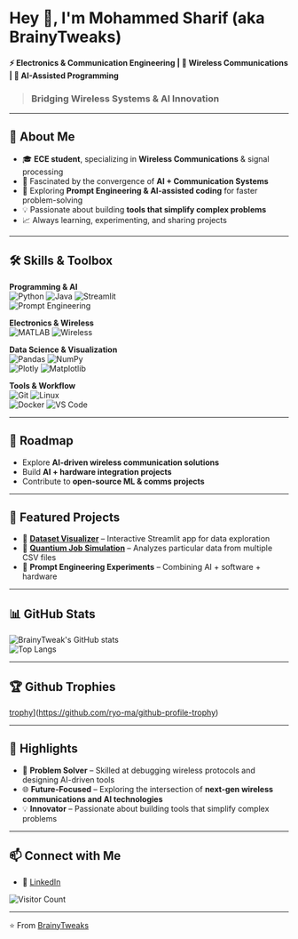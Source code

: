 # Hey 👋, I'm Mohammed Sharif (aka BrainyTweaks)  

#### ⚡ Electronics & Communication Engineering | 📡 Wireless Communications | 🤖 AI-Assisted Programming  

>### Bridging Wireless Systems & AI Innovation
---

## 🚀 About Me
- 🎓 **ECE student**, specializing in **Wireless Communications** & signal processing  
- 🔬 Fascinated by the convergence of **AI + Communication Systems**  
- 🤖 Exploring **Prompt Engineering & AI-assisted coding** for faster problem-solving  
- 💡 Passionate about building **tools that simplify complex problems**  
- 📈 Always learning, experimenting, and sharing projects  

---

## 🛠️ Skills & Toolbox

**Programming & AI**  
![Python](https://img.shields.io/badge/Python-3776AB?style=for-the-badge&logo=python&logoColor=white)  ![Java](https://img.shields.io/badge/Java-007396?style=for-the-badge&logo=java&logoColor=white)   ![Streamlit](https://img.shields.io/badge/Streamlit-FF4B4B?style=for-the-badge&logo=streamlit&logoColor=white)  
![Prompt Engineering](https://img.shields.io/badge/Prompt%20Engineering-FF6F61?style=for-the-badge) 

**Electronics & Wireless**  
![MATLAB](https://img.shields.io/badge/MATLAB-F16729?style=for-the-badge&logo=matlab&logoColor=white)  ![Wireless](https://img.shields.io/badge/Wireless-00ADEF?style=for-the-badge)  

**Data Science & Visualization**  
![Pandas](https://img.shields.io/badge/Pandas-150458?style=for-the-badge&logo=pandas&logoColor=white)  ![NumPy](https://img.shields.io/badge/NumPy-013243?style=for-the-badge&logo=numpy&logoColor=white)  
![Plotly](https://img.shields.io/badge/Plotly-3F3F3F?style=for-the-badge&logo=plotly&logoColor=white)  ![Matplotlib](https://img.shields.io/badge/Matplotlib-11557C?style=for-the-badge)  

**Tools & Workflow**  
![Git](https://img.shields.io/badge/Git-F05032?style=for-the-badge&logo=git&logoColor=white)  ![Linux](https://img.shields.io/badge/Linux-FCC624?style=for-the-badge&logo=linux&logoColor=black)  
![Docker](https://img.shields.io/badge/Docker-2496ED?style=for-the-badge&logo=docker&logoColor=white)  ![VS Code](https://img.shields.io/badge/VS%20Code-007ACC?style=for-the-badge&logo=visual-studio-code&logoColor=white)  

---

## 🎯 Roadmap
- Explore **AI-driven wireless communication solutions**  
- Build **AI + hardware integration projects**  
- Contribute to **open-source ML & comms projects**

---

## 📂 Featured Projects
- 🔎 **[Dataset Visualizer](https://github.com/BrainyTweaks/dataset-visualizer)** – Interactive Streamlit app for data exploration  
- 💼 **[Quantium Job Simulation](https://github.com/BrainyTweaks/quantium-starter-repo)** – Analyzes particular data from multiple CSV files
- 🤖 **Prompt Engineering Experiments** – Combining AI + software + hardware  

---

## 📊 GitHub Stats
  ![BrainyTweak's GitHub stats](https://github-readme-stats.vercel.app/api?username=BrainyTweaks&show_icons=true&theme=radical)  
![Top Langs](https://github-readme-stats.vercel.app/api/top-langs/?username=BrainyTweaks&layout=compact&theme=radical)  

---

## 🏆 Github Trophies
[trophy](https://github-profile-trophy.vercel.app/?username=ryo-ma&theme=onedark)](https://github.com/ryo-ma/github-profile-trophy)

---

## 🌟 Highlights
- 🧩 **Problem Solver** – Skilled at debugging wireless protocols and designing AI-driven tools  
- 🌐 **Future-Focused** – Exploring the intersection of **next-gen wireless communications and AI technologies**  
- 💡 **Innovator** – Passionate about building tools that simplify complex problems  

---

## 📫 Connect with Me
- 💼 [LinkedIn](https://www.linkedin.com/in/mohammed-sharif-3b406b329)  

![Visitor Count](https://komarev.com/ghpvc/?username=BrainyTweaks&color=blue)

---

⭐️ From [BrainyTweaks](https://github.com/BrainyTweaks)
